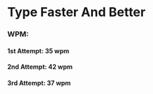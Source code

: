 # Type Faster And Better

### WPM:

#### 1st Attempt: 35 wpm
#### 2nd Attempt: 42 wpm
#### 3rd Attempt: 37 wpm
